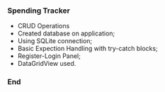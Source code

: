 ### Spending Tracker

- CRUD Operations
- Created database on application;
- Using SQLite connection;
- Basic Expection Handling with try-catch blocks;
- Register-Login Panel;
- DataGridView used.


### End
